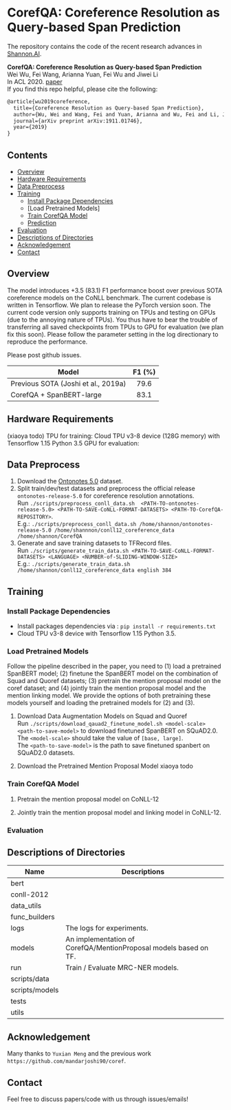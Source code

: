 # CorefQA: Coreference Resolution as Query-based Span Prediction

The repository contains the code of the recent research advances in [Shannon.AI](http://www.shannonai.com). 


**CorefQA: Coreference Resolution as Query-based Span Prediction** <br>
Wei Wu, Fei Wang, Arianna Yuan, Fei Wu and Jiwei Li<br>
In ACL 2020. [paper](https://arxiv.org/abs/1911.01746)<br>
If you find this repo helpful, please cite the following:
```latex
@article{wu2019coreference,
  title={Coreference Resolution as Query-based Span Prediction},
  author={Wu, Wei and Wang, Fei and Yuan, Arianna and Wu, Fei and Li, Jiwei},
  journal={arXiv preprint arXiv:1911.01746},
  year={2019}
}
```

## Contents 
- [Overview](#overview)
- [Hardware Requirements](#hardware-requirements)
- [Data Preprocess](#data-preprocess)
- [Training](#replicate-experimental-results)
    - [Install Package Dependencies](#install-package-dependencies)
    - [Load Pretrained Models]
    - [Train CorefQA Model](#train-corefqa-model)
    - [Prediction](#prediction)
- [Evaluation](#evaluating-the-trained-model)
- [Descriptions of Directories](#descriptions-of-directories)
- [Acknowledgement](#acknowledgement)
- [Contact](#contact)


## Overview 
The model introduces +3.5 (83.1) F1 performance boost over previous SOTA coreference models on the CoNLL benchmark. The current codebase is written in Tensorflow. We plan to release the PyTorch version soon.  The current code version only supports training on TPUs and testing on GPUs (due to the annoying nature of TPUs). You thus have to bear the trouble of transferring all saved checkpoints from TPUs to GPU for evaluation (we plan fix this soon). Please follow the parameter setting in the log directionary to reproduce the performance.  

Please post github issues.

| Model          | F1 (%) |
| -------------- |:------:|
| Previous SOTA  (Joshi et al., 2019a)  | 79.6  |
| CorefQA + SpanBERT-large | 83.1   |

## Hardware Requirements
(xiaoya todo)
TPU for training: Cloud TPU v3-8 device (128G memory) with Tensorflow 1.15 Python 3.5 
GPU for evaluation: 

## Data Preprocess 
1. Download the [Ontonotes 5.0](https://catalog.ldc.upenn.edu/LDC2013T19) dataset.
2. Split train/dev/test datasets and preprocess the official release `ontonotes-release-5.0` for coreference resolution annotations. <br>
Run `./scripts/preprocess_conll_data.sh  <PATH-TO-ontonotes-release-5.0> <PATH-TO-SAVE-CoNLL-FORMAT-DATASETS> <PATH-TO-CorefQA-REPOSITORY>`. <br>
E.g.: `./scripts/preprocess_conll_data.sh /home/shannon/ontonotes-release-5.0 /home/shannnon/conll12_coreference_data /home/shannon/CorefQA`
3. Generate and save training datasets to TFRecord files. <br>
Run `./scripts/generate_train_data.sh <PATH-TO-SAVE-CoNLL-FORMAT-DATASETS> <LANGUAGE> <NUMBER-of-SLIDING-WINDOW-SIZE>`<br>
E.g.: `./scripts/generate_train_data.sh /home/shannon/conll12_coreference_data english 384`


## Training 

### Install Package Dependencies 

* Install packages dependencies via : `pip install -r requirements.txt`
* Cloud TPU v3-8 device with Tensorflow 1.15 Python 3.5. <br> 

### Load Pretrained Models
Follow the pipeline described in the paper, you need to (1) load a pretrained SpanBERT model; (2) finetune the SpanBERT model on the combination of Squad and Quoref datasets; (3) pretrain the mention proposal model on the coref dataset; and (4) jointly train the mention proposal model and the mention linking model. We provide the options of both pretraining these models yourself and loading the pretrained models for (2) and (3). 

1. Download Data Augmentation Models  on Squad and Quoref<br>
Run `./scripts/download_qauad2_finetune_model.sh <model-scale> <path-to-save-model>` to download finetuned SpanBERT on SQuAD2.0. <br>
The `<model-scale>` should take the value of `[base, large]`. <br>
The `<path-to-save-model>` is the path to save finetuned spanbert on SQuAD2.0 datasets. <br>

2. Download the Pretrained Mention Proposal Model 
xiaoya todo

### Train CorefQA Model
1. Pretrain the mention proposal model on CoNLL-12

2. Jointly train the mention proposal model and linking model in CoNLL-12. <br> 


### Evaluation



## Descriptions of Directories

Name | Descriptions 
----------- | ------------- 
bert | 
conll-2012 | 
data_utils | 
func_builders | 
logs | The logs for experiments. 
models | An implementation of CorefQA/MentionProposal models based on TF.
run | Train / Evaluate MRC-NER models.
scripts/data | 
scripts/models | 
tests | 
utils | 




## Acknowledgement

Many thanks to `Yuxian Meng` and the previous work `https://github.com/mandarjoshi90/coref`.

## Contact

Feel free to discuss papers/code with us through issues/emails!
